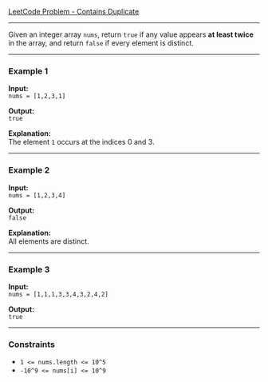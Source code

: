 [LeetCode Problem - Contains Duplicate](https://leetcode.com/problems/contains-duplicate/description/)

---

Given an integer array `nums`, return `true` if any value appears **at least twice** in the array, and return `false` if every element is distinct.

---

### Example 1

**Input:**  
`nums = [1,2,3,1]`

**Output:**  
`true`

**Explanation:**  
The element `1` occurs at the indices 0 and 3.

---

### Example 2

**Input:**  
`nums = [1,2,3,4]`

**Output:**  
`false`

**Explanation:**  
All elements are distinct.

---

### Example 3

**Input:**  
`nums = [1,1,1,3,3,4,3,2,4,2]`

**Output:**  
`true`

---

### Constraints

- `1 <= nums.length <= 10^5`
- `-10^9 <= nums[i] <= 10^9`

